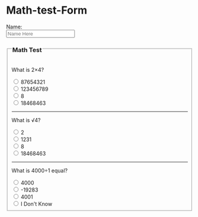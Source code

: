 # Math-test-Form
<!DOCTYPE html>
<html lang="en-US">
<form>
    Name:<br/>
    <input type="text"
    placeholder="Name Here">
      <fieldset>
          <legend><h3>Math Test</h3></legend>
        <p>What is 2&times;4?</p>
    <input type="radio" name="Math" value="wrong">
        87654321<br/>
    <input type="radio" name="Math" value="wrong">
        123456789<br/>
    <input type="radio" name="Math" value="correct">
        8<br/>
    <input type="radio" name="Math" value="wrong">
    18468463
          <hr/>
          <p>What is &radic;4?</p>
          <input type="radio" name="&radic;" value="correct">
        2<br/>
    <input type="radio" name="&radic;" value="wrong">
        1231<br/>
    <input type="radio" name="&radic;" value="wrong">
        8<br/>
    <input type="radio" name="&radic;" value="wrong">
    18468463
          <hr/>
          <p>What is 4000&divide;1 equal?</p>
          <input type="radio" name="Division" value="correct">
          4000<br/>
          <input type="radio" name="Division" value="wrong">
          -19283<br/>
          <input type="radio" name="Division" value="wrong">
          4001<br/>
          <input type="radio" name="Division" value="wrong">
          I Don't Know<br/>
      </fieldset>
</form>

  
</html>
